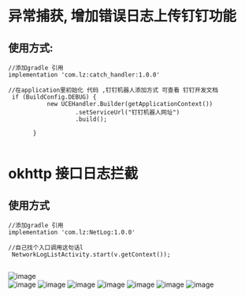# 异常捕获, 增加错误日志上传钉钉功能
##  使用方式:

 ```
 //添加gradle 引用  
 implementation 'com.lz:catch_handler:1.0.0'
 
 //在application里初始化 代码 ,钉钉机器人添加方式 可查看 钉钉开发文档
  if (BuildConfig.DEBUG) {
            new UCEHandler.Builder(getApplicationContext())
                    .setServiceUrl("钉钉机器人网址")
                    .build();

        }

 
 ```
 
 # okhttp 接口日志拦截
 ## 使用方式 
 
 ```
 //添加gradle 引用  
 implementation 'com.lz:NetLog:1.0.0'

//自己找个入口调用这句话l
  NetworkLogListActivity.start(v.getContext());

 
 ```
 
 ![image](https://github.com/liuzeze/catch_handler/blob/master/img/Screenshot_2019-01-14-11-22-58.png?imageMogr2/auto-orient/strip%7CimageView2/2/w/300)  
  ![image](https://github.com/liuzeze/catch_handler/blob/master/img/Screenshot_2019-01-14-11-23-15.png)
   ![image](https://github.com/liuzeze/catch_handler/blob/master/img/Screenshot_2019-01-14-11-23-28.png)
    ![image](https://github.com/liuzeze/catch_handler/blob/master/img/Screenshot_2019-01-14-11-24-11.png)
     ![image](https://github.com/liuzeze/catch_handler/blob/master/img/Screenshot_2019-01-14-11-27-05.png)
      ![image](https://github.com/liuzeze/catch_handler/blob/master/img/Screenshot_2019-01-14-11-27-09.png)
       ![image](https://github.com/liuzeze/catch_handler/blob/master/img/Screenshot_2019-01-14-11-27-22.png)
       ![image](https://github.com/liuzeze/catch_handler/blob/master/img/Screenshot_2019-01-14-11-27-25.png)

